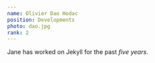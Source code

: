 ```yaml
---
name: Olivier Dao Hodac
position: Developments
photo: dao.jpg
rank: 2
---
```

Jane has worked on Jekyll for the past *five years*.

